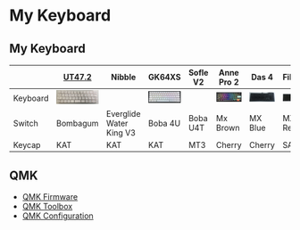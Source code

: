# My Keyboard

## My Keyboard

|          | [UT47.2](https://github.com/ai03-2725/UT47.2) | Nibble                  | GK64XS                                       | Sofle V2 | Anne Pro 2                                       | Das 4                                     | Filco                                       |
| -------- | --------------------------------------------- | ----------------------- | -------------------------------------------- | -------- | ------------------------------------------------ | ----------------------------------------- | ------------------------------------------- |
| Keyboard | <img src="./keyboard/ut472.jpg" width="80">   |                         | <img src="./keyboard/gk64xs.jpg" width="80"> |          | <img src="./keyboard/anne-pro-2.jpg" width="80"> | <img src="./keyboard/das.jpg" width="80"> | <img src="./keyboard/filco.jpg" width="80"> |
| Switch   | Bombagum                                      | Everglide Water King V3 | Boba 4U                                      | Boba U4T | Mx Brown                                         | MX Blue                                   | MX Red                                      |
| Keycap   | KAT                                           | KAT                     | KAT                                          | MT3      | Cherry                                           | Cherry                                    | SA                                          |

## QMK

- [QMK Firmware](https://github.com/qmk/qmk_firmware)
- [QMK Toolbox](https://github.com/qmk/qmk_toolbox)
- [QMK Configuration](https://github.com/qmk/qmk_configurator)
